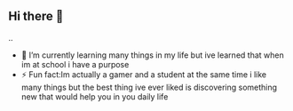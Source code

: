 ## Hi there 👋



..
- 🌱 I’m currently learning many things in my life but ive learned that when im at school i have a purpose 
- ⚡ Fun fact:Im actually a gamer and a student at the same time i like many things but the best thing ive ever liked is discovering something new that would help you in you daily life 
